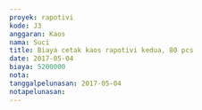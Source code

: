 ```yaml
---
proyek: rapotivi
kode: J3
anggaran: Kaos
nama: Suci
title: Biaya cetak kaos rapotivi kedua, 80 pcs
date: 2017-05-04
biaya: 5200000
nota:
tanggalpelunasan: 2017-05-04
notapelunasan:
---
```

